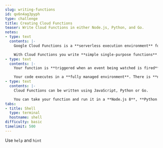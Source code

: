 ```yaml
---
slug: writing-functions
id: qx6n4ag3pyph
type: challenge
title: Creating Cloud Functions
teaser: Write Cloud Functions in either Node.js, Python, and Go.
notes:
- type: text
  contents: |-
    Google Cloud Functions is a **serverless execution environment** for building and connecting cloud services.

    With Cloud Functions you write **simple single-purpose functions**. These functions are **attached to events** emitted from your cloud infrastructure and services.
- type: text
  contents: |-
    Your function is **triggered when an event being watched is fired**.

    Your code executes in a **fully managed environment**. There is **no need to provision any infrastructure** or worry about managing any servers.
- type: text
  contents: |-
    Cloud Functions can be written using JavaScript, Python or Go.

    You can take your function and run it in a **Node.js 8**, **Python 3.7.1**, or **Go 1.11** runtime, which makes both **portability and local testing a breeze**.
tabs:
- title: Shell
  type: terminal
  hostname: shell
difficulty: basic
timelimit: 500
---
```

Use `help` and `hint`